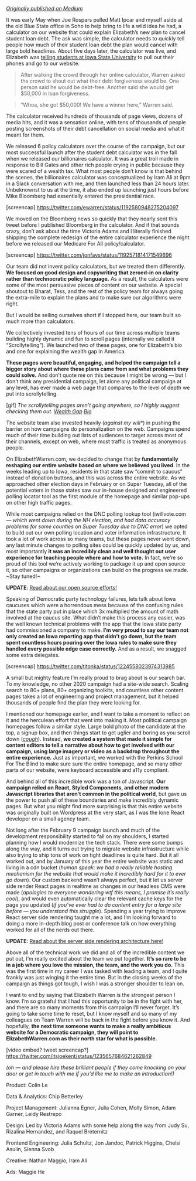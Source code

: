 [_Originally published on Medium_](https://medium.com/@itsjoekent/how-elizabethwarren-com-redefined-traditional-campaign-websites-fba625874e27)

It was early May when Joe Rospars pulled Matt Ipcar and myself aside at the old Blue State office in Soho to help bring to life a wild idea he had, a calculator on our website that could explain Elizabeth’s new plan to cancel student loan debt. The ask was simple, the calculator needs to quickly tell people how much of their student loan debt the plan would cancel with large bold headlines. About five days later, the calculator was live, and Elizabeth was [telling students at Iowa State University](https://www.desmoinesregister.com/story/news/elections/presidential/caucus/2019/05/03/iowa-caucuses-election-2020-presidential-candidate-ia-elizabeth-warren-student-loan-debt-calculator/1091173001/) to pull out their phones and go to our website.

> After walking the crowd through her online calculator, Warren asked the crowd to shout out what their debt forgiveness would be. One person said he would be debt-free. Another said she would get $50,000 in loan forgiveness.

> “Whoa, she got $50,000! We have a winner here,” Warren said.

The calculator received hundreds of thousands of page views, dozens of media hits, and it was a sensation online, with tens of thousands of people posting screenshots of their debt cancellation on social media and what it meant for them.

We released 6 policy calculators over the course of the campaign, but our most successful launch after the student debt calculator was in the fall when we released our billionaires calculator. It was a great troll made in response to Bill Gates and other rich people crying in public because they were scared of a wealth tax. What most people don’t know is that behind the scenes, the billionaires calculator was conceptualized by Iram Ali at 9pm in a Slack conversation with me, and then launched less than 24 hours later. Unbeknownst to us at the time, it also ended up launching just hours before Mike Bloomberg had essentially entered the presidential race.

[screencap]
https://twitter.com/ewarren/status/1192580948275204097

We moved on the Bloomberg news so quickly that they nearly sent this tweet before I published Bloomberg in the calculator. And if that sounds crazy, don’t ask about the time Victoria Adams and I literally finished shipping the complete redesign of the entire calculator experience the night before we released our Medicare For All policy/calculator.

[screencap]
https://twitter.com/jonfavs/status/1192571814171549696

Our team did not invent policy calculators, but we treated them differently. **We focused on good design and copywriting that zeroed-in on clarity rather than technocratic policy language.** As a result, the calculators were some of the most persuasive pieces of content on our website. A special shoutout to Bharat, Tess, and the rest of the policy team for always going the extra-mile to explain the plans and to make sure our algorithms were right.

But I would be selling ourselves short if I stopped here, our team built so much more than calculators.

We collectively invested tens of hours of our time across multiple teams building highly dynamic and fun to scroll pages (internally we called it “Scrollytelling”). We launched two of these pages, one for Elizabeth’s bio and one for explaining the wealth gap in America.

**These pages were beautiful, engaging, and helped the campaign tell a bigger story about where these plans came from and what problems they could solve.** And don’t quote me on this because I might be wrong — but I don’t think any presidential campaign, let alone any political campaign at any level, has ever made a web page that compares to the level of depth we put into scrollytelling.

[gif]
_The scrollytelling pages aren’t going anywhere, so I highly suggest checking them out. [Wealth Gap](https://elizabethwarren.com/wealth-gap) [Bio](https://elizabethwarren.com/meet-elizabeth)_

The website team also invested heavily (_against my will*_) in pushing the barrier on how campaigns do personalization on the web. Campaigns spend much of their time building out lists of audiences to target across most of their channels, except on web, where most traffic is treated as anonymous people.

On ElizabethWarren.com, we decided to change that by **fundamentally reshaping our entire website based on where we believed you lived**. In the weeks leading up to Iowa, residents in that state saw “commit to caucus” instead of donation buttons, and this was across the entire website. As we approached other election days in February or on Super Tuesday, all of the potential voters in those states saw our in-house designed and engineered polling locator tool as the first module of the homepage and similar pop-ups on other high traffic pages.

While most campaigns relied on the DNC polling lookup tool (iwillvote.com — _which went down during the NH election, and had data accuracy problems for some counties on Super Tuesday due to DNC error_) we opted to build out our own polling location and voter information infrastructure. It took a lot of work across so many teams, but these pages never went down, any last minute changes to polling sites could be quickly updated by us, and most importantly **it was an incredibly clean and well thought out user experience for teaching people where and how to vote.** In fact, we’re so proud of this tool we’re actively working to package it up and open source it, so other campaigns or organizations can build on the progress we made. ~Stay tuned!~

**UPDATE**: [Read about our open source efforts!](https://medium.com/@teamwarren/open-source-tools-from-the-warren-for-president-tech-team-f1f27d2c7551)

Speaking of Democratic party technology failures, lets talk about Iowa caucuses which were a horrendous mess because of the confusing rules that the state party put in place which 3x multiplied the amount of math involved at the caucus site. What didn’t make this process any easier, was the well known technical problems with the app that the Iowa state party had commissioned a company to make. **I’m very proud to say our team not only created an Iowa reporting app that didn’t go down, but the team spent countless hours pouring over the Iowa rules to make sure they handled every possible edge case correctly.** And as a result, we snagged some extra delegates.

[screencap]
https://twitter.com/titonka/status/1224558023974313985

A small but mighty feature I’m really proud to brag about is our search bar. To my knowledge, no other 2020 campaign had a site-wide search. Scaling search to 80+ plans, 80+ organizing toolkits, and countless other content pages takes a lot of engineering and project management, but it helped thousands of people find the plan they were looking for.

I mentioned our homepage earlier, and I want to take a moment to reflect on it and the herculean effort that went into making it. Most political campaign homepages follow a similar style. Large bold photo of the candidate at the top, a signup box, and then things start to get uglier and boring as you scroll down (_[cough](https://joebiden.com/)_). Instead, **we created a system that made it simple for content editors to tell a narrative about how to get involved with our campaign, using large imagery or video as a backdrop throughout the entire experience.** Just as important, we worked with the Perkins School For The Blind to make sure sure the entire homepage, and so many other parts of our website, were keyboard accessible and a11y compliant.

And behind all of this incredible work was a ton of Javascript. **Our campaign relied on React, Styled Components, and other modern Javascript libraries that aren’t common in the political world**, but gave us the power to push all of these boundaries and make incredibly dynamic pages. But what you might find more surprising is that this entire website was originally built on Wordpress at the very start, as I was the lone React developer on a small agency team.

Not long after the February 9 campaign launch and much of the development responsibility started to fall on my shoulders, I started planning how I would modernize the tech stack. There were some bumps along the way, and it turns out trying to migrate website infrastructure while also trying to ship tons of work on tight deadlines is quite hard. But it all worked out, and by January of this year the entire website was static and living in a cdn bucket (_human speak: we had a really reliable hosting mechanism for the website that would make it incredibly hard for it to ever go down_). Our custom backend wasn’t always perfect, but it let us server side render React pages in realtime as changes in our headless CMS were made (_apologies to everyone wondering wtf this means, I promise it’s really cool_), and would even automatically clear the relevant cache keys for the page you updated (_if you’ve ever had to do content entry for a large site before — you understand this struggle_). Spending a year trying to improve React server side rendering taught me a lot, and I’m looking forward to doing a more in-depth blog post or conference talk on how everything worked for all of the nerds out there.

**UPDATE**: [Read about the server side rendering architecture here!](https://joekent.nyc/ssr-react-realtime)

Above all of the technical work we did and all of the incredible content we put out, I’m really excited about the team we put together. **It’s so rare to be in a job where you love the mission, the team, and the work you do.** This was the first time in my career I was tasked with leading a team, and I quite frankly was just winging it the entire time. But in the closing weeks of the campaign as things got tough, I wish I was a stronger shoulder to lean on.

I want to end by saying that Elizabeth Warren is the strongest person I know. I’m so grateful that I had this opportunity to be in the fight with her, and there are so many moments from this campaign I’ll never forget. It’s going to take some time to reset, but I know myself and so many of my colleagues on Team Warren will be back in the fight before you know it. And hopefully, **the next time someone wants to make a really ambitious website for a Democratic campaign, they will point to ElizabethWarren.com as their north star for what is possible.**

[video embed? tweet screencap?]
https://twitter.com/itsjoekent/status/1235657684621262849

_(oh — and please hire these brilliant people if they come knocking on your door or get in touch with me if you’d like me to make an introduction!)_

Product: Colin Le

Data & Analytics: Chip Betterley

Project Management: Julianna Egner, Julia Cohen, Molly Simon, Adam Garner, Leidy Restrepo

Design: Led by Victoria Adams with some help along the way from Judy Su, Rizalina Hernandez, and Raquel Breternitz

Frontend Engineering: Julia Schultz, Jon Jandoc, Patrick Higgins, Chelsi Asulin, Sienna Svob

Creative: Nathan Maggio, Iram Ali

Ads: Maggie He
